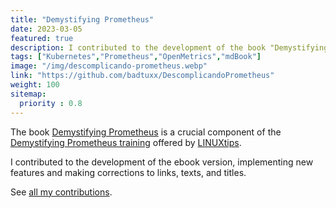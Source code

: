 ```yaml
---
title: "Demystifying Prometheus"
date: 2023-03-05
featured: true
description: I contributed to the development of the book "Demystifying Prometheus."
tags: ["Kubernetes","Prometheus","OpenMetrics","mdBook"]
image: "/img/descomplicando-prometheus.webp"
link: "https://github.com/badtuxx/DescomplicandoPrometheus"
weight: 100
sitemap:
  priority : 0.8
---
```


The book [Demystifying Prometheus](https://livro.descomplicandoprometheus.com.br/) is a crucial component of the [Demystifying Prometheus training](https://www.linuxtips.io/course/descomplicando-prometheus) offered by [LINUXtips](https://www.linuxtips.io/quem-somos).

I contributed to the development of the ebook version, implementing new features and making corrections to links, texts, and titles.

See [all my contributions](https://github.com/badtuxx/DescomplicandoPrometheus/pulls?q=author%3ARapha-Borges).
